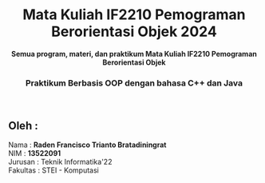 <div align="center">
<h1>Mata Kuliah IF2210 Pemograman Berorientasi Objek 2024</h1>
<b>Semua program, materi, dan praktikum Mata Kuliah IF2210 Pemograman Berorientasi Objek</b>
<br>
<h3> Praktikum Berbasis OOP dengan bahasa C++ dan Java </h3>
<br>
</div> 
  
## Oleh : 
Nama : **Raden Francisco Trianto Bratadiningrat**  
NIM : **13522091**   
Jurusan : Teknik Informatika'22  
Fakultas : STEI - Komputasi

<!-- LINK REPOSITORY: https://github.com/NoHaitch/OOP_2024 -->
